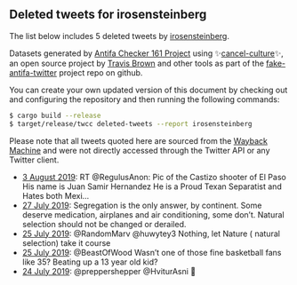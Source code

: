 ## Deleted tweets for irosensteinberg

The list below includes 5 deleted tweets by
[irosensteinberg](https://twitter.com/irosensteinberg).



Datasets generated by [Antifa Checker 161 Project](https://twitter.com/antifacheck161) using ✨[cancel-culture](https://github.com/travisbrown/cancel-culture)✨, an open source project by 
[Travis Brown](https://twitter.com/travisbrown) and other tools as part of the 
[fake-antifa-twitter](https://github.com/antifacheck161/fake-antifa-twitter) project repo on github.

You can create your own updated version of this document by checking out and configuring the
repository and then running the following commands:

```bash
$ cargo build --release
$ target/release/twcc deleted-tweets --report irosensteinberg
```

Please note that all tweets quoted here are sourced from the
[Wayback Machine](https://web.archive.org) and were not directly accessed through the Twitter API or
any Twitter client.

* [ 3 August 2019](https://web.archive.org/web/20190803232140/https://twitter.com/IRosensteinberg/status/1157793688086622209): RT @RegulusAnon: Pic of the Castizo shooter of El Paso  His name is Juan Samir Hernandez He is a Proud Texan Separatist and Hates both Mexi… <!--1157793688086622209-->
* [27 July 2019](https://web.archive.org/web/20190727225504/https://twitter.com/IRosensteinberg/status/1155250179244789760): Segregation is the only answer, by continent. Some deserve medication, airplanes and air conditioning, some don’t. Natural selection should not be changed or derailed. <!--1155250179244789760-->
* [25 July 2019](https://web.archive.org/web/20190725231133/https://twitter.com/IRosensteinberg/status/1154529651353505792): @RandomMarv @huwytey3 Nothing, let Nature ( natural selection) take it course <!--1154529651353505792-->
* [25 July 2019](https://web.archive.org/web/20190725015820/https://twitter.com/IRosensteinberg/status/1154209235879825410): @BeastOfWood Wasn’t one of those fine basketball fans like 35? Beating up a 13 year old kid? <!--1154209235879825410-->
* [24 July 2019](https://web.archive.org/web/20190724232647/https://twitter.com/IRosensteinberg/status/1154171097077768192): @preppershepper @HviturAsni 👀 <!--1154171097077768192-->

